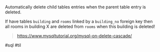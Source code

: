 Automatically delete child tables entries when the parent table entry is deleted.

If have tables `building` and `rooms` linked by a `building_no` foreign key then all rooms in building X are deleted from `rooms` when this building is deleted!

> https://www.mysqltutorial.org/mysql-on-delete-cascade/

#sql 
#til 
